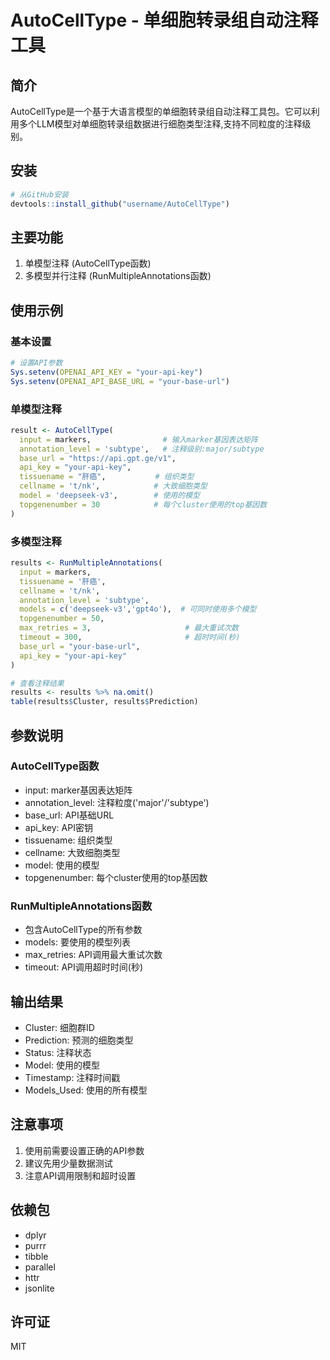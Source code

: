 # AutoCellType - 单细胞转录组自动注释工具

## 简介
AutoCellType是一个基于大语言模型的单细胞转录组自动注释工具包。它可以利用多个LLM模型对单细胞转录组数据进行细胞类型注释,支持不同粒度的注释级别。

## 安装
```r
# 从GitHub安装
devtools::install_github("username/AutoCellType")
```

## 主要功能
1. 单模型注释 (AutoCellType函数)
2. 多模型并行注释 (RunMultipleAnnotations函数)

## 使用示例

### 基本设置
```r
# 设置API参数
Sys.setenv(OPENAI_API_KEY = "your-api-key")
Sys.setenv(OPENAI_API_BASE_URL = "your-base-url") 
```

### 单模型注释
```r
result <- AutoCellType(
  input = markers,                # 输入marker基因表达矩阵
  annotation_level = 'subtype',   # 注释级别:major/subtype
  base_url = "https://api.gpt.ge/v1",
  api_key = "your-api-key",
  tissuename = "肝癌",           # 组织类型
  cellname = 't/nk',            # 大致细胞类型
  model = 'deepseek-v3',        # 使用的模型
  topgenenumber = 30            # 每个cluster使用的top基因数
)
```

### 多模型注释
```r
results <- RunMultipleAnnotations(
  input = markers,
  tissuename = '肝癌',
  cellname = 't/nk',
  annotation_level = 'subtype',
  models = c('deepseek-v3','gpt4o'),  # 可同时使用多个模型
  topgenenumber = 50,
  max_retries = 3,                     # 最大重试次数
  timeout = 300,                       # 超时时间(秒)
  base_url = "your-base-url",
  api_key = "your-api-key"
)

# 查看注释结果
results <- results %>% na.omit()
table(results$Cluster, results$Prediction)
```

## 参数说明

### AutoCellType函数
- input: marker基因表达矩阵
- annotation_level: 注释粒度('major'/'subtype') 
- base_url: API基础URL
- api_key: API密钥
- tissuename: 组织类型
- cellname: 大致细胞类型
- model: 使用的模型
- topgenenumber: 每个cluster使用的top基因数

### RunMultipleAnnotations函数
- 包含AutoCellType的所有参数
- models: 要使用的模型列表
- max_retries: API调用最大重试次数
- timeout: API调用超时时间(秒)

## 输出结果
- Cluster: 细胞群ID
- Prediction: 预测的细胞类型
- Status: 注释状态
- Model: 使用的模型
- Timestamp: 注释时间戳
- Models_Used: 使用的所有模型

## 注意事项
1. 使用前需要设置正确的API参数
2. 建议先用少量数据测试
3. 注意API调用限制和超时设置

## 依赖包
- dplyr
- purrr
- tibble
- parallel
- httr
- jsonlite

## 许可证
MIT
